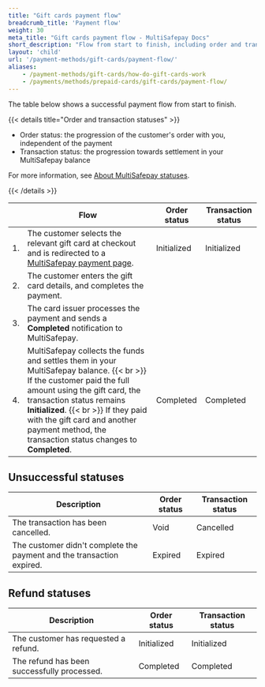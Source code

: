 ```yaml
---
title: "Gift cards payment flow"
breadcrumb_title: 'Payment flow'
weight: 30
meta_title: "Gift cards payment flow - MultiSafepay Docs"
short_description: "Flow from start to finish, including order and transaction status changes"
layout: 'child'
url: '/payment-methods/gift-cards/payment-flow/'
aliases: 
    - /payment-methods/gift-cards/how-do-gift-cards-work
    - /payments/methods/prepaid-cards/gift-cards/payment-flow/
---
```


The table below shows a successful payment flow from start to finish.  

{{< details title="Order and transaction statuses" >}}

- Order status: the progression of the customer's order with you, independent of the payment
- Transaction status: the progression towards settlement in your MultiSafepay balance

For more information, see [About MultiSafepay statuses](/payments/multisafepay-statuses/).

{{< /details >}}

|   | Flow | Order status | Transaction status |
|---|---|---|---|
| 1. | The customer selects the relevant gift card at checkout and is redirected to a [MultiSafepay payment page](/payment-pages/). | Initialized | Initialized |
| 2. | The customer enters the gift card details, and completes the payment. | | |
| 3. | The card issuer processes the payment and sends a **Completed** notification to MultiSafepay. | | |
| 4. | MultiSafepay collects the funds and settles them in your MultiSafepay balance. {{< br >}} If the customer paid the full amount using the gift card, the transaction status remains **Initialized**. {{< br >}} If they paid with the gift card and another payment method, the transaction status changes to **Completed**. | Completed | Completed |

## Unsuccessful statuses

| Description | Order status | Transaction status |
|---|---|---|
| The transaction has been cancelled. | Void   | Cancelled   |
| The customer didn't complete the payment and the transaction expired. | Expired | Expired |

## Refund statuses

| Description | Order status | Transaction status |
|---|---|---|
| The customer has requested a refund. | Initialized | Initialized |
| The refund has been successfully processed. | Completed | Completed |
